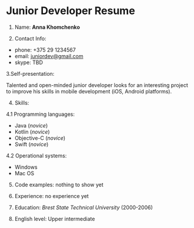 # Junior Developer Resume 

1. Name: 
__Anna Khomchenko__

2. Contact Info:
* phone: +375 29 1234567
* email: juniordev@gmail.com
* skype: TBD

3.Self-presentation:

Talented and open-minded junior developer looks for an interesting project to improve his skills in mobile development (iOS, Android platforms). 

4. Skills:

4.1 Programming languages:
* Java (_novice_)
* Kotlin (_novice_)
* Objective-C (_novice_)
* Swift (_novice_)

4.2 Operational systems:
* Windows
* Mac OS
5. Code examples: nothing to show yet
6. Experience: no experience yet
7. Education: _Brest State Technical University_ (2000-2006)

8. English level: Upper intermediate
